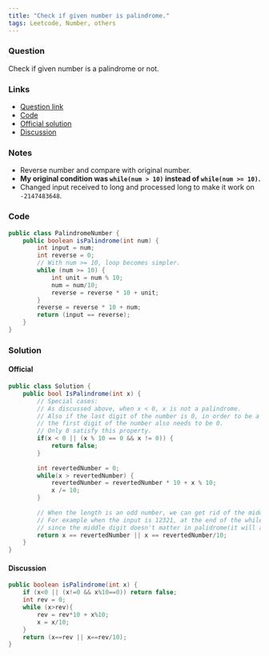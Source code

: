 ```yaml
---
title: "Check if given number is palindrome."
tags: Leetcode, Number, others
---
```


### Question
Check if given number is a palindrome or not.

### Links
* [Question link](https://leetcode.com/problems/palindrome-number/description/)
* [Code](./PalindromeNumber.java)
* [Official solution](https://leetcode.com/problems/palindrome-number/solution/)
* [Discussion](https://leetcode.com/problems/palindrome-number/discuss/)

### Notes
* Reverse number and compare with original number.
* **My original condition was `while(num > 10)` instead of `while(num >= 10)`.**
* Changed input received to long and processed long to make it work on `-2147483648`.

### Code
```java
public class PalindromeNumber {
    public boolean isPalindrome(int num) {
        int input = num;
        int reverse = 0;
        // With num >= 10, loop becomes simpler.
        while (num >= 10) {
            int unit = num % 10;
            num = num/10;
            reverse = reverse * 10 + unit;
        }
        reverse = reverse * 10 + num;
        return (input == reverse);
    }
}
```

### Solution
#### Official
```C#
public class Solution {
    public bool IsPalindrome(int x) {
        // Special cases:
        // As discussed above, when x < 0, x is not a palindrome.
        // Also if the last digit of the number is 0, in order to be a palindrome, 
        // the first digit of the number also needs to be 0.
        // Only 0 satisfy this property.
        if(x < 0 || (x % 10 == 0 && x != 0)) {
            return false;
        }
        
        int revertedNumber = 0;
        while(x > revertedNumber) {
            revertedNumber = revertedNumber * 10 + x % 10;
            x /= 10;
        }
        
        // When the length is an odd number, we can get rid of the middle digit by revertedNumber/10
        // For example when the input is 12321, at the end of the while loop we get x = 12, revertedNumber = 123, 
        // since the middle digit doesn't matter in palidrome(it will always equal to itself), we can simply get rid of it.
        return x == revertedNumber || x == revertedNumber/10;
    }
}
```

#### Discussion
```java
public boolean isPalindrome(int x) {
    if (x<0 || (x!=0 && x%10==0)) return false;
    int rev = 0;
    while (x>rev){
    	rev = rev*10 + x%10;
    	x = x/10;
    }
    return (x==rev || x==rev/10);
}
```